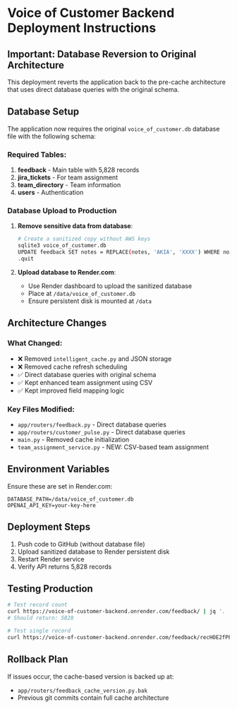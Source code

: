 # Voice of Customer Backend Deployment Instructions

## Important: Database Reversion to Original Architecture

This deployment reverts the application back to the pre-cache architecture that uses direct database queries with the original schema.

## Database Setup

The application now requires the original `voice_of_customer.db` database file with the following schema:

### Required Tables:
1. **feedback** - Main table with 5,828 records
2. **jira_tickets** - For team assignment
3. **team_directory** - Team information
4. **users** - Authentication

### Database Upload to Production

1. **Remove sensitive data from database**:
   ```bash
   # Create a sanitized copy without AWS keys
   sqlite3 voice_of_customer.db
   UPDATE feedback SET notes = REPLACE(notes, 'AKIA', 'XXXX') WHERE notes LIKE '%AKIA%';
   .quit
   ```

2. **Upload database to Render.com**:
   - Use Render dashboard to upload the sanitized database
   - Place at `/data/voice_of_customer.db`
   - Ensure persistent disk is mounted at `/data`

## Architecture Changes

### What Changed:
- ❌ Removed `intelligent_cache.py` and JSON storage
- ❌ Removed cache refresh scheduling
- ✅ Direct database queries with original schema
- ✅ Kept enhanced team assignment using CSV
- ✅ Kept improved field mapping logic

### Key Files Modified:
- `app/routers/feedback.py` - Direct database queries
- `app/routers/customer_pulse.py` - Direct database queries
- `main.py` - Removed cache initialization
- `team_assignment_service.py` - NEW: CSV-based team assignment

## Environment Variables

Ensure these are set in Render.com:
```
DATABASE_PATH=/data/voice_of_customer.db
OPENAI_API_KEY=your-key-here
```

## Deployment Steps

1. Push code to GitHub (without database file)
2. Upload sanitized database to Render persistent disk
3. Restart Render service
4. Verify API returns 5,828 records

## Testing Production

```bash
# Test record count
curl https://voice-of-customer-backend.onrender.com/feedback/ | jq '. | length'
# Should return: 5828

# Test single record
curl https://voice-of-customer-backend.onrender.com/feedback/recHOE2fPFPinp1cV
```

## Rollback Plan

If issues occur, the cache-based version is backed up at:
- `app/routers/feedback_cache_version.py.bak`
- Previous git commits contain full cache architecture